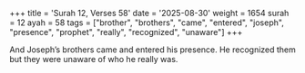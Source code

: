 +++
title = 'Surah 12, Verses 58'
date = '2025-08-30'
weight = 1654
surah = 12
ayah = 58
tags = ["brother", "brothers", "came", "entered", "joseph", "presence", "prophet", "really", "recognized", "unaware"]
+++

And Joseph’s brothers came and entered his presence. He recognized them but they were unaware of who he really was.